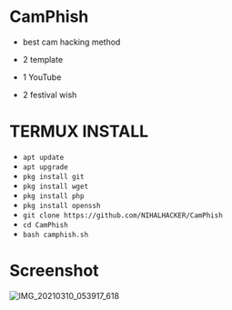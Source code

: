 # CamPhish 
* best cam  hacking method 

* 2 template 

* 1 YouTube 

* 2 festival wish 
 
# TERMUX INSTALL 

* `apt update`
* `apt upgrade`
* `pkg install git` 
* `pkg install wget`
* `pkg install php`
* `pkg install openssh`
* `git clone https://github.com/NIHALHACKER/CamPhish`
* `cd CamPhish`
* `bash camphish.sh`


# Screenshot

![IMG_20210310_053917_618](https://user-images.githubusercontent.com/76738683/110555676-045ed000-8163-11eb-8a94-372a202c97f6.JPG)
